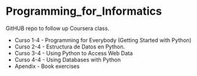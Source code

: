 # Programming_for_Informatics
GitHUB repo to follow up Coursera class.

* Curso 1-4 - Programming for Everybody (Getting Started with Python)
* Curso 2-4 - Estructura de Datos en Python.
* Curso 3-4 - Using Python to Access Web Data
* Curso 4-4 - Using Databases with Python
* Apendix - Book exercises
